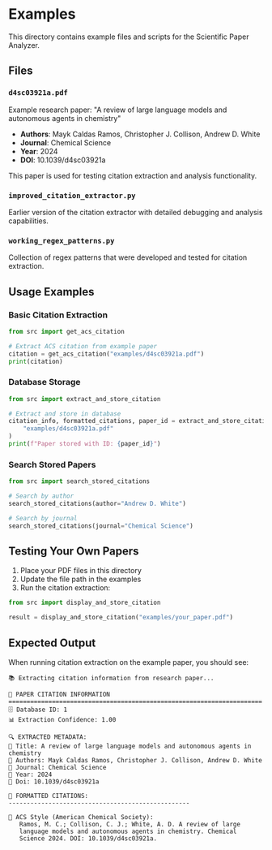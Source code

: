 # Examples

This directory contains example files and scripts for the Scientific Paper Analyzer.

## Files

### `d4sc03921a.pdf`
Example research paper: "A review of large language models and autonomous agents in chemistry" 
- **Authors**: Mayk Caldas Ramos, Christopher J. Collison, Andrew D. White
- **Journal**: Chemical Science
- **Year**: 2024
- **DOI**: 10.1039/d4sc03921a

This paper is used for testing citation extraction and analysis functionality.

### `improved_citation_extractor.py`
Earlier version of the citation extractor with detailed debugging and analysis capabilities.

### `working_regex_patterns.py`
Collection of regex patterns that were developed and tested for citation extraction.

## Usage Examples

### Basic Citation Extraction
```python
from src import get_acs_citation

# Extract ACS citation from example paper
citation = get_acs_citation("examples/d4sc03921a.pdf")
print(citation)
```

### Database Storage
```python
from src import extract_and_store_citation

# Extract and store in database
citation_info, formatted_citations, paper_id = extract_and_store_citation(
    "examples/d4sc03921a.pdf"
)
print(f"Paper stored with ID: {paper_id}")
```

### Search Stored Papers
```python
from src import search_stored_citations

# Search by author
search_stored_citations(author="Andrew D. White")

# Search by journal
search_stored_citations(journal="Chemical Science")
```

## Testing Your Own Papers

1. Place your PDF files in this directory
2. Update the file path in the examples
3. Run the citation extraction:

```python
from src import display_and_store_citation

result = display_and_store_citation("examples/your_paper.pdf")
```

## Expected Output

When running citation extraction on the example paper, you should see:

```
📚 Extracting citation information from research paper...

📖 PAPER CITATION INFORMATION
======================================================================
🗄️ Database ID: 1
📊 Extraction Confidence: 1.00

🔍 EXTRACTED METADATA:
📌 Title: A review of large language models and autonomous agents in chemistry
📌 Authors: Mayk Caldas Ramos, Christopher J. Collison, Andrew D. White
📌 Journal: Chemical Science
📌 Year: 2024
📌 Doi: 10.1039/d4sc03921a

📝 FORMATTED CITATIONS:
--------------------------------------------------

🧪 ACS Style (American Chemical Society):
   Ramos, M. C.; Collison, C. J.; White, A. D. A review of large
   language models and autonomous agents in chemistry. Chemical
   Science 2024. DOI: 10.1039/d4sc03921a.
```